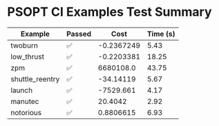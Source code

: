 # PSOPT CI Examples Test Summary

| Example | Passed | Cost | Time (s) |
|---|---|---|---|
| twoburn | ✅ | -0.2367249 | 5.43 |
| low_thrust | ✅ | -0.2203381 | 18.25 |
| zpm | ✅ | 6680108.0 | 43.75 |
| shuttle_reentry | ✅ | -34.14119 | 5.67 |
| launch | ✅ | -7529.661 | 4.17 |
| manutec | ✅ | 20.4042 | 2.92 |
| notorious | ✅ | 0.8806615 | 6.93 |